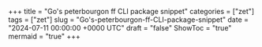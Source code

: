 +++
title = "Go's peterbourgon ff CLI package snippet"
categories = ["zet"]
tags = ["zet"]
slug = "Go's-peterbourgon-ff-CLI-package-snippet"
date = "2024-07-11 00:00:00 +0000 UTC"
draft = "false"
ShowToc = "true"
mermaid = "true"
+++

